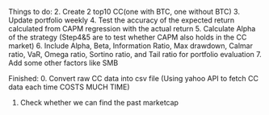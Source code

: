 Things to do: 
2. Create 2 top10 CC(one with BTC, one without BTC)
3. Update portfolio weekly
4. Test the accuracy of the expected return calculated from CAPM regression with the actual return
5. Calculate Alpha of the strategy (Step4&5 are to test whether CAPM also holds in the CC market) 
6. Include Alpha, Beta, Information Ratio, Max drawdown, Calmar ratio, VaR, Omega ratio, Sortino ratio, and Tail ratio for portfolio evaluation
7. Add some other factors like SMB

Finished:
0. Convert raw CC data into csv file (Using yahoo API to fetch CC data each time COSTS MUCH TIME)
1. Check whether we can find the past marketcap
